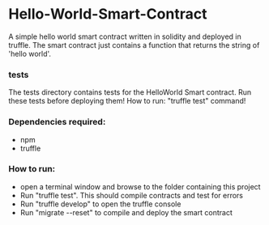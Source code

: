 # Hello-World-Smart-Contract

A simple hello world smart contract written in solidity and deployed in truffle.
The smart contract just contains a function that returns the string of 'hello world'.

### tests
The tests directory contains tests for the HelloWorld Smart contract. Run these tests before deploying them! 
How to run: "truffle test" command!

### Dependencies required:
- npm
- truffle

### How to run:
- open a terminal window and browse to the folder containing this project
- Run "truffle test". This should compile contracts and test for errors
- Run "truffle develop" to open the truffle console
- Run "migrate --reset" to compile and deploy the smart contract


